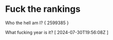 # Fuck the rankings

Who the hell am I?
{ 2599385 }

What fucking year is it?
[ 2024-07-30T19:56:08Z ]
